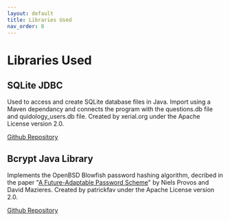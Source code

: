 ```yaml
---
layout: default
title: Libraries Used
nav_order: 8
---
```


# Libraries Used

## SQLite JDBC
Used to access and create SQLite database files in Java. Import using a Maven dependancy and connects the program with the questions.db file and quidology_users.db file. Created by xerial.org under the Apache License version 2.0.

[Github Repository](https://github.com/xerial/sqlite-jdbc)

## Bcrypt Java Library
Implements the OpenBSD Blowfish password hashing algorithm, decribed in the paper "[A Future-Adaptable Password Scheme](http://www.openbsd.org/papers/bcrypt-paper.ps)" by Niels Provos and David Mazieres. Created by patrickfav under the Apache License version 2.0.

[Github Repository](https://github.com/patrickfav/bcrypt)
